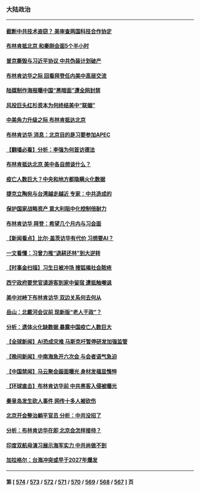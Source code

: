 ### 大陆政治
---
#### [截断中共技术盗窃？ 美审查两国科技合作协定](../../pages/ncid277/n14018310.md) 
#### [布林肯抵北京 和秦刚会面5个半小时](../../pages/ncid277/n14018244.md) 
#### [普京撕毁与习近平协议 中共伪装计划破产](../../pages/ncid277/n14018227.md) 
#### [布林肯访华之际 回看拜登任内美中高层交流](../../pages/ncid277/n14018243.md) 
#### [陆媒制作海报曝中国“黑暗面”遭全网封禁](../../pages/ncid277/n14018148.md) 
#### [风投巨头红杉资本为何终结美中“联姻”](../../pages/ncid277/n14018040.md) 
#### [中美角力升级之际 布林肯抵达北京](../../pages/ncid277/n14018163.md) 
#### [布林肯访华 消息：北京目的是习要参加APEC](../../pages/ncid277/n14018111.md) 
#### [【翻墙必看】分析：李强为何首访德法](../../pages/ncid277/n14018112.md) 
#### [布林肯抵达北京 美中各自想谈什么？](../../pages/ncid277/n14018085.md) 
#### [疫亡人数巨大？中央和地方都隐瞒火化数据](../../pages/ncid277/n14018021.md) 
#### [捷克立陶宛与台湾越走越近 专家：中共造成的](../../pages/ncid277/n14017118.md) 
#### [保护国家战略资产 意大利阻中化控制倍耐力](../../pages/ncid277/n14018042.md) 
#### [布林肯访华 拜登：希望几个月内与习会面](../../pages/ncid277/n14018054.md) 
#### [【新闻看点】比尔‧盖茨访华有代价 习想要AI？](../../pages/ncid277/n14017698.md) 
#### [一文看懂：习曾力推“退耕还林”到大逆转](../../pages/ncid277/n14017950.md) 
#### [【时事金扫描】习生日被冲场 搜狐揭社会脓疮](../../pages/ncid277/n14018018.md) 
#### [西宁政府要党官请游客到家中留宿 遭抵触嘲讽](../../pages/ncid277/n14018033.md) 
#### [美中对峙下布林肯访华 双边关系何去何从](../../pages/ncid277/n14017083.md) 
#### [岳山：北戴河会议前 现新版“老人干政”？](../../pages/ncid277/n14017963.md) 
#### [分析：遗体火化缺数据 暴露中国疫亡人数巨大](../../pages/ncid277/n14017927.md) 
#### [【全球新闻】AI恐成灾难 马斯克吁暂停研发加强监管](../../pages/ncid277/n14017420.md) 
#### [【晚间新闻】中南海急开六次会 与会者语气急迫](../../pages/ncid277/n14017887.md) 
#### [【中国禁闻】马云聚会画面曝光 身材发福显憔悴](../../pages/ncid277/n14017582.md) 
#### [【环球直击】布林肯访华前 中共黑客入侵被曝光](../../pages/ncid277/n14017606.md) 
#### [秦皇岛发生砍人事件 网传十多人被砍伤](../../pages/ncid277/n14017858.md) 
#### [北京开会整治躺平官员 分析：中共没招了](../../pages/ncid277/n14017807.md) 
#### [分析：布林肯访华在即 北京会怎样接待？](../../pages/ncid277/n14017661.md) 
#### [印度双航母演习展示海军实力 中共尚做不到](../../pages/ncid277/n14017780.md) 
#### [加拉格尔：台海冲突或早于2027年爆发](../../pages/ncid277/n14017652.md) 

---
#### 第 [ [574](./574.md) / [573](./573.md) / [572](./572.md) / [571](./571.md) / [570](./570.md) / [569](./569.md) / [568](./568.md) / [567](./567.md) ] 页
